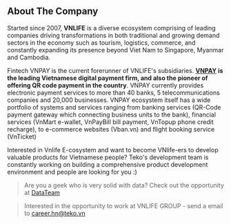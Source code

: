 ## About The Company

Started since 2007, **VNLIFE** is a diverse ecosystem comprising of leading companies driving transformations in both traditional and growing demand sectors in the economy such as tourism, logistics, commerce, and constantly expanding its presence beyond Viet Nam to Singapore, Myanmar and Cambodia.

Fintech VNPAY is the current forerunner of VNLIFE's subsidiaries. **[VNPAY](https://vnpay.vn/) is the leading Vietnamese digital payment firm, and also the pioneer of offering QR code payment in the country**. VNPAY currently provides electronic payment services to more than 40 banks, 5 telecommunications companies and 20,000 businesses. VNPAY ecosystem itself has a wide portfolio of systems and services ranging from banking services (QR-Code payment gateway which connecting business units to the bank), financial services (VnMart e-wallet, VnPayBill bill payment, VnTopup phone credit recharge), to e-commerce websites (Vban.vn) and flight booking service (VnTicket)

Interested in Vnlife E-cosystem and want to become VNlife-ers to develop valuable products for Vietnamese people? Teko's development team is constantly working on building a comprehensive product development environment and people are looking for you :)

> Are you a geek who is very solid with data? Check out the opportunity at [DataTeam](./DataTeam)

> Interested in the opportunity to work at VNLIFE GROUP - send a email to career.hn@teko.vn
